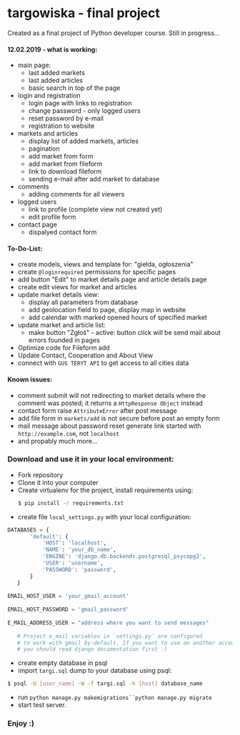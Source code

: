 # targowiska - final project <br>
Created as a final project of Python developer course. Still in progress...

#### 12.02.2019 - what is working:
- main page:
    - last added markets
    - last added articles
    - basic search in top of the page
- login and registration
    - login page with links to registration
    - change password - only logged users
    - reset password by e-mail
    - registration to website
- markets and articles
    - display list of added markets, articles
    - pagination
    - add market from form
    - add market from fileform
    - link to download fileform
    - sending e-mail after add market to database
- comments
    - adding comments for all viewers
- logged users
    - link to profile (complete view not created yet)
    - edit profile form
- contact page
    - dispalyed contact form

#### To-Do-List:
 - create models, views and template for: "giełda, ogłoszenia"
 - create `@loginrequired` permissions for specific pages
 - add button "Edit" to market details page and article details page
 - create edit views for market and articles
 - update market details view:
    - display all parameters from database
    - add geolocation field to page, display map in website
    - add calendar with marked opened hours of specified market
 - update market and article list:
    - make button "Zgłoś" - active: button click will be send mail about errors founded in pages
 - Optimize code for Fileform add
 - Update Contact, Cooperation and About View
 - connect with `GUS TERYT API` to get access to all cities data
 
#### Known issues:
- comment submit will not redirecting to market details where the comment was posted; it returns a `HttpResponse Object` instead
- contact form raise `AttributeError` after post message
- add file form in `markets/add` is not secure before post an empty form
- mail message about password reset generate link started with `http://example.com`, not `localhost`
- and propably much more...

### Download and use it in your local environment:
- Fork repository
- Clone it into your computer
- Create virtualenv for the project, install requirements using: 
    ```sh
    $ pip install -r requirements.txt
    ```
- create file `local_settings.py` with your local configuration:
 ```python
DATABASES = {
        'default': {
            'HOST': 'localhost',
            'NAME': 'your_db_name',
            'ENGINE': 'django.db.backends.postgresql_psycopg2',
            'USER': 'username',
            'PASSWORD': 'password',
        }
    }
    
EMAIL_HOST_USER = 'your_gmail_account'
    
EMAIL_HOST_PASSWORD = 'gmail_password'
    
E_MAIL_ADDRESS_USER = "address where you want to send messages"
    
    # Project e_mail variables in `settings.py` are configured 
    # to work with gmail by-default. If you want to use an another account,
    # you should read django documentation first :)
```
- create empty database in psql
- import `targi.sql` dump to your database using psql:
```sh
$ psql -U [user_name] -W -f targi.sql -h [host] database_name
```
- run `python manage.py makemigrations``python manage.py migrate`
- start test server.
### Enjoy :)
   